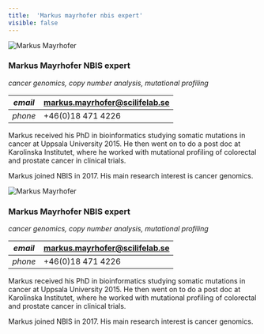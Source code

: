 ```yaml
---
title:  'Markus mayrhofer nbis expert'
visible: false
---
```

    

![Markus Mayrhofer](/assets/img/staff/markus-mayrhofer.jpg)

###  Markus Mayrhofer NBIS expert

_cancer genomics, copy number analysis, mutational profiling_

_email_|  markus.mayrhofer@scilifelab.se  
---|---  
_phone_|  +46(0)18 471 4226  
  


Markus received his PhD in bioinformatics studying somatic mutations in cancer at Uppsala University 2015. He then went on to do a post doc at Karolinska Institutet, where he worked with mutational profiling of colorectal and prostate cancer in clinical trials.

Markus joined NBIS in 2017. His main research interest is cancer genomics.

![Markus Mayrhofer](/assets/img/staff/markus-mayrhofer.jpg)

###  Markus Mayrhofer NBIS expert

_cancer genomics, copy number analysis, mutational profiling_

_email_|  markus.mayrhofer@scilifelab.se  
---|---  
_phone_|  +46(0)18 471 4226  
  


Markus received his PhD in bioinformatics studying somatic mutations in cancer at Uppsala University 2015. He then went on to do a post doc at Karolinska Institutet, where he worked with mutational profiling of colorectal and prostate cancer in clinical trials.

Markus joined NBIS in 2017. His main research interest is cancer genomics.
